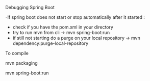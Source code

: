 Debugging Spring Boot

-If spring boot does not start or stop automatically after it started : 
- check if you have the pom.xml in your directory
- try to run mvn from cli -> mvn spring-boot:run
- if still not starting do a purge on your local repository -> mvn dependency:purge-local-repository

To compile

mvn packaging

mvn spring-boot:run